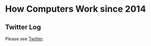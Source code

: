 # How Computers Work since 2014

## Twitter Log
Please see [Twitter](https://twitter.com/search?q=%23%E3%82%B3%E3%83%B3%E3%83%94%E3%83%A5%E3%83%BC%E3%82%BF%E3%81%AE%E3%81%97%E3%81%8F%E3%81%BF%20%40ko_ash&src=typd&lang=ja).
